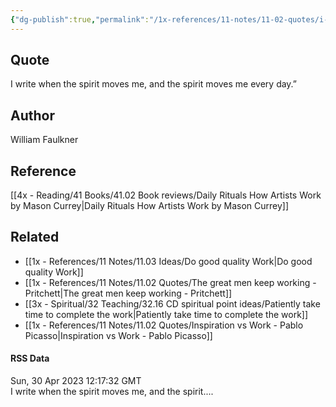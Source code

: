 ```yaml
---
{"dg-publish":true,"permalink":"/1x-references/11-notes/11-02-quotes/i-write-when-the-spirit-moves-me-william-faulkner/","title":"structure note","noteIcon":""}
---
```



## Quote
I write when the spirit moves me, and the spirit moves me every day.”

## Author
William Faulkner

## Reference
[[4x - Reading/41 Books/41.02 Book reviews/Daily Rituals How Artists Work by Mason Currey\|Daily Rituals How Artists Work by Mason Currey]]

## Related
- [[1x - References/11 Notes/11.03 Ideas/Do good quality Work\|Do good quality Work]]
- [[1x - References/11 Notes/11.02 Quotes/The great men keep working - Pritchett\|The great men keep working - Pritchett]]
- [[3x - Spiritual/32 Teaching/32.16 CD spiritual point ideas/Patiently take time to complete the work\|Patiently take time to complete the work]]
- [[1x - References/11 Notes/11.02 Quotes/Inspiration vs Work - Pablo Picasso\|Inspiration vs Work - Pablo Picasso]]

#### RSS Data
<div class='date'>Sun, 30 Apr 2023 12:17:32 GMT</div>
<div class='description'> I write when the spirit moves me, and the spirit.... </div>
